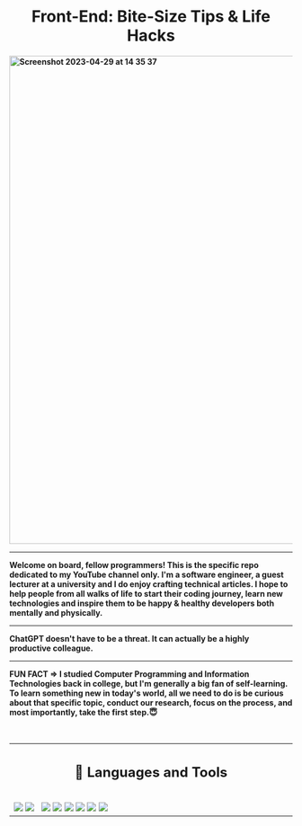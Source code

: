 <h1 align="center"><b>Front-End: Bite-Size Tips & Life Hacks</h1>

<img width="869" alt="Screenshot 2023-04-29 at 14 35 37" src="https://user-images.githubusercontent.com/130635121/235300447-91d92758-8181-483c-b8a3-d6867cd8269b.png">



<hr />
Welcome on board, fellow programmers! This is the specific repo dedicated to my YouTube channel only. I'm a software engineer, a guest lecturer at a university and I do enjoy crafting technical articles. I hope to help people from all walks of life to start their coding journey, learn new technologies and inspire them to be happy & healthy developers both mentally and physically. 
  <br />
  <hr /> 
  ChatGPT doesn't have to be a threat. It can actually be a highly productive colleague.
  <br />
  <hr />
  
FUN FACT => I studied Computer Programming and Information Technologies back in college, but I'm generally a big fan of self-learning. To learn something new in today's world, all we need to do is be curious about that specific topic, conduct our research, focus on the process, and most importantly, take the first step.😇
  

<br />

<table><tr><td valign="top" width="50%">

<h2 align="center"> 💼 Languages and Tools</h2>

<br />
<img src="https://img.shields.io/badge/-javascript-F7DF1E?&style=for-the-badge&logo=javascript&logoColor=black" />
<img src="https://img.shields.io/badge/-ReactJS-grey?&style=for-the-badge&logo=react&logoColor=61DAFB" />
<img scr="https://img.shields.io/badge/Next-black?style=for-the-badge&logo=next.js&logoColor=white" />
<img scr="https://img.shields.io/badge/Gatsby-663399?style=for-the-badge&logo=gatsby&logoColor=white" />
<img src="https://img.shields.io/badge/HTML5-E34F26?style=for-the-badge&logo=html5&logoColor=white" />
<img src="https://img.shields.io/badge/-css3-1572B6?&style=for-the-badge&logo=css3&logoColor=white" />
<img src="https://img.shields.io/badge/Sass-CC6699?style=for-the-badge&logo=sass&logoColor=white" />
<img src="https://img.shields.io/badge/Tailwind-38B2AC?style=for-the-badge&logo=tailwind-css&logoColor=white" />
<img src="https://img.shields.io/badge/-VSCode-007ACC?&style=for-the-badge&logo=visual-studio-code&logoColor=white" />
<img src="https://img.shields.io/badge/-Git-F05032?&style=for-the-badge&logo=git&logoColor=white" /> 

   

<br />


